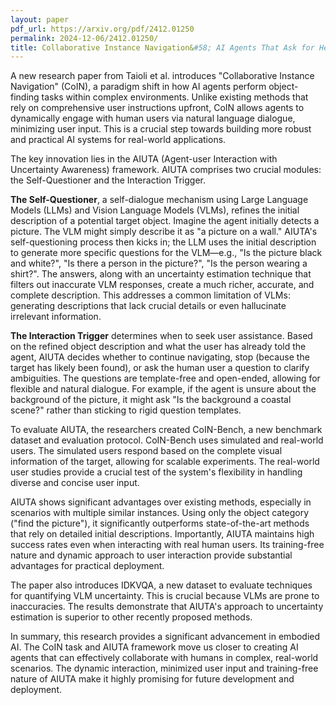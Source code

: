 ```yaml
---
layout: paper
pdf_url: https://arxiv.org/pdf/2412.01250
permalink: 2024-12-06/2412.01250/
title: Collaborative Instance Navigation&#58; AI Agents That Ask for Help
---
```




A new research paper from Taioli et al. introduces "Collaborative Instance Navigation" (CoIN), a paradigm shift in how AI agents perform object-finding tasks within complex environments.  Unlike existing methods that rely on comprehensive user instructions upfront, CoIN allows agents to dynamically engage with human users via natural language dialogue, minimizing user input.  This is a crucial step towards building more robust and practical AI systems for real-world applications.

The key innovation lies in the AIUTA (Agent-user Interaction with Uncertainty Awareness) framework. AIUTA comprises two crucial modules: the Self-Questioner and the Interaction Trigger.  

**The Self-Questioner**, a self-dialogue mechanism using Large Language Models (LLMs) and Vision Language Models (VLMs), refines the initial description of a potential target object. Imagine the agent initially detects a picture. The VLM might simply describe it as "a picture on a wall." AIUTA's self-questioning process then kicks in; the LLM uses the initial description to generate more specific questions for the VLM—e.g., "Is the picture black and white?", "Is there a person in the picture?", "Is the person wearing a shirt?". The answers, along with an uncertainty estimation technique that filters out inaccurate VLM responses, create a much richer, accurate, and complete description. This addresses a common limitation of VLMs: generating descriptions that lack crucial details or even hallucinate irrelevant information.

**The Interaction Trigger** determines when to seek user assistance.  Based on the refined object description and what the user has already told the agent, AIUTA decides whether to continue navigating, stop (because the target has likely been found), or ask the human user a question to clarify ambiguities. The questions are template-free and open-ended, allowing for flexible and natural dialogue. For example, if the agent is unsure about the background of the picture, it might ask "Is the background a coastal scene?" rather than sticking to rigid question templates.

To evaluate AIUTA, the researchers created CoIN-Bench, a new benchmark dataset and evaluation protocol.  CoIN-Bench uses simulated and real-world users. The simulated users respond based on the complete visual information of the target, allowing for scalable experiments. The real-world user studies provide a crucial test of the system's flexibility in handling diverse and concise user input. 

AIUTA shows significant advantages over existing methods, especially in scenarios with multiple similar instances. Using only the object category ("find the picture"), it significantly outperforms state-of-the-art methods that rely on detailed initial descriptions.  Importantly, AIUTA maintains high success rates even when interacting with real human users. Its training-free nature and dynamic approach to user interaction provide substantial advantages for practical deployment.

The paper also introduces IDKVQA, a new dataset to evaluate techniques for quantifying VLM uncertainty.  This is crucial because VLMs are prone to inaccuracies.  The results demonstrate that AIUTA's approach to uncertainty estimation is superior to other recently proposed methods.

In summary, this research provides a significant advancement in embodied AI. The CoIN task and AIUTA framework move us closer to creating AI agents that can effectively collaborate with humans in complex, real-world scenarios. The dynamic interaction, minimized user input and training-free nature of AIUTA make it highly promising for future development and deployment.